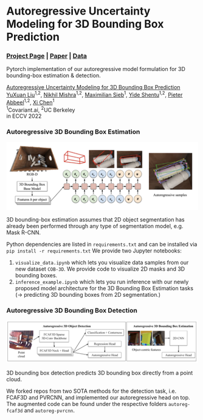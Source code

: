 # Autoregressive Uncertainty Modeling for 3D Bounding Box Prediction
### [Project Page](https://sites.google.com/view/autoreg-bbox) | [Paper]() | [Data](https://drive.google.com/drive/u/1/folders/1dIH3SjsrWbSMvXIfrwcocQbM_73Io0vC)

Pytorch implementation of our autoregressive model formulation for 3D bounding-box estimation & detection. 

[Autoregressive Uncertainty Modeling for 3D Bounding Box Prediction](https://sites.google.com/view/autoreg-bbox)  
 [YuXuan Liu](https://yuxuanliu.com/)<sup>1,2</sup>,
 [Nikhil Mishra](https://nikhilmishra000.github.io/)<sup>1,2</sup>,
 [Maximilian Sieb](https://msieb1.github.io/)<sup>1</sup>,
 [Yide Shentu]()<sup>1,2</sup>,
 [Pieter Abbeel](https://people.eecs.berkeley.edu/~pabbeel/)<sup>1,2</sup>,
 [Xi Chen](https://peterchen.us/)<sup>1</sup> <br>
 <sup>1</sup>Covariant.ai, <sup>2</sup>UC Berkeley \
in ECCV 2022 


### Autoregressive 3D Bounding Box Estimation
<img src='imgs/model-estimation.png'/>

3D bounding-box estimation assumes that 2D object segmentation has already been performed through any type of segmentation model, e.g. Mask R-CNN.

Python dependencies are listed in `requirements.txt` and can be installed via `pip install -r requirements.txt`
We provide two Jupyter notebooks:
1. `visualize_data.ipynb` which lets you visualize data samples from our new dataset `COB-3D`. We provide code to visualize 2D masks and 3D bounding boxes.
2. `inference_example.ipynb` which lets you run inference with our newly proposed model architecture for the 3D Bounding Box Estimation tasks (-> predicting 3D bounding boxes from 2D segmentation.) 

### Autoregressive 3D Bounding Box Detection
<img src='imgs/model-detection.png'/>

3D bounding box detection predicts 3D bounding box directly from a point cloud.

We forked repos from two SOTA methods for the detection task, i.e. FCAF3D and PVRCNN, and implemented our autoregressive head on top. The augmented code can be found under the respective folders `autoreg-fcaf3d` and `autoreg-pvrcnn`.